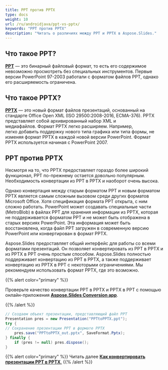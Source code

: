 ```yaml
---
title: PPT против PPTX
type: docs
weight: 10
url: /ru/androidjava/ppt-vs-pptx/
keywords: "PPT против PPTX"
description: "Читать о различиях между PPT и PPTX в Aspose.Slides."
---
```


## **Что такое PPT?**
[**PPT**](https://docs.fileformat.com/presentation/ppt/) — это бинарный файловый формат, то есть его содержимое невозможно просмотреть без специальных инструментов. Первые версии PowerPoint 97-2003 работали с форматом файлов PPT, однако его расширяемость ограничена.

## **Что такое PPTX?**
[**PPTX**](https://docs.fileformat.com/presentation/pptx/) — это новый формат файлов презентаций, основанный на стандарте Office Open XML (ISO 29500:2008-2016, ECMA-376). PPTX представляет собой архивированный набор XML и медиафайлов. Формат PPTX легко расширяем. Например, легко добавить поддержку нового типа графика или типа формы, не изменяя формат PPTX в каждой новой версии PowerPoint. Формат PPTX используется начиная с PowerPoint 2007.

## **PPT против PPTX**
Несмотря на то, что PPTX предоставляет гораздо более широкий функционал, PPT по-прежнему остается довольно популярным. Необходимость конвертации из PPT в PPTX и наоборот очень высока.

Однако конвертация между старым форматом PPT и новым форматом PPTX является самым сложным вызовом среди других форматов Microsoft Office. Хотя спецификация формата PPT открыта, с ним сложно работать. PowerPoint может создавать специальные части (MetroBlob) в файлах PPT для хранения информации из PPTX, которая не поддерживается форматом PPT и не может быть отображена в старых версиях PowerPoint. Эта информация может быть восстановлена, когда файл PPT загружен в современную версию PowerPoint или конвертирован в формат PPTX.

Aspose.Slides предоставляет общий интерфейс для работы со всеми форматами презентаций. Он позволяет конвертировать из PPT в PPTX и из PPTX в PPT очень простым способом. Aspose.Slides полностью поддерживает конвертацию из PPT в PPTX, а также поддерживает конвертацию из PPTX в PPT с некоторыми ограничениями. Мы рекомендуем использовать формат PPTX, где это возможно.

{{% alert color="primary" %}} 

Проверьте качество конвертации PPT в PPTX и PPTX в PPT с помощью онлайн-приложения [**Aspose.Slides Conversion app**](https://products.aspose.app/slides/conversion/).

{{% /alert %}} 

```java
// Создаем объект презентации, представляющий файл PPT
Presentation pres = new Presentation("PPTtoPPTX.ppt");
try {
// Сохранение презентации PPT в формате PPTX
    pres.save("PPTtoPPTX_out.pptx", SaveFormat.Pptx);
} finally {
    if (pres != null) pres.dispose();
}
```

{{% alert color="primary" %}} 
Читать далее [**Как конвертировать презентации PPT в PPTX**.](/slides/ru/androidjava/convert-ppt-to-pptx/)
{{% /alert %}} 